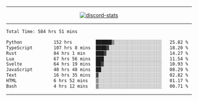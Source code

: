 <a href="https://www.github.com/ripavoid" target="_blank" rel="noreferrer">

-------

<div align='center'>
    <a href='https://discordapp.com/users/825178146797518881'>
        <img align='center' alt='discord-stats' src='https://api.discord-status.me/825178146797518881?nitro&boost=4&gradient=%231e0b1a%2C%23000000%2C%23000000%2C%23160316'></img>
    </a>
</div>

-------

<!--START_SECTION:waka-->

```txt
Total Time: 584 hrs 51 mins

Python            152 hrs         ██████▒░░░░░░░░░░░░░░░░░░   25.82 %
TypeScript        107 hrs 8 mins  ████▓░░░░░░░░░░░░░░░░░░░░   18.20 %
Rust              84 hrs 1 min    ███▓░░░░░░░░░░░░░░░░░░░░░   14.27 %
Lua               67 hrs 56 mins  ███░░░░░░░░░░░░░░░░░░░░░░   11.54 %
Svelte            64 hrs 19 mins  ██▓░░░░░░░░░░░░░░░░░░░░░░   10.93 %
JavaScript        48 hrs 48 mins  ██░░░░░░░░░░░░░░░░░░░░░░░   08.29 %
Text              16 hrs 35 mins  ▓░░░░░░░░░░░░░░░░░░░░░░░░   02.82 %
HTML              6 hrs 52 mins   ▒░░░░░░░░░░░░░░░░░░░░░░░░   01.17 %
Bash              4 hrs 12 mins   ▒░░░░░░░░░░░░░░░░░░░░░░░░   00.71 %
```

<!--END_SECTION:waka-->

-------
